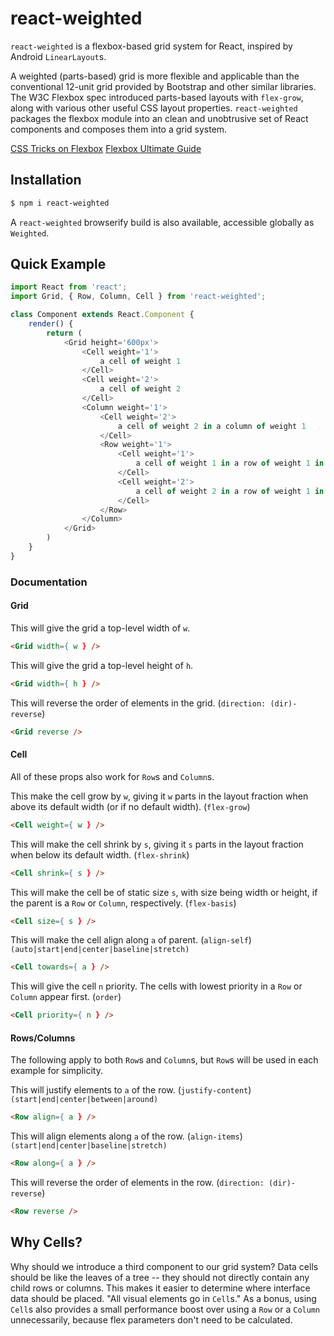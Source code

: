 # react-weighted

`react-weighted` is a flexbox-based grid system for React, inspired by Android `LinearLayout`s.

A weighted (parts-based) grid is more flexible and applicable than the conventional 12-unit grid provided by Bootstrap and other similar libraries. The W3C Flexbox spec introduced parts-based layouts with `flex-grow`, along with various other useful CSS layout properties. `react-weighted` packages the flexbox module into an clean and unobtrusive set of React components and composes them into a grid system.

[CSS Tricks on Flexbox](https://css-tricks.com/snippets/css/a-guide-to-flexbox/)
[Flexbox Ultimate Guide](http://www.sketchingwithcss.com/samplechapter/cheatsheet.html)

## Installation

```sh
$ npm i react-weighted
```

A `react-weighted` browserify build is also available, accessible globally as `Weighted`.

## Quick Example

```js
import React from 'react';
import Grid, { Row, Column, Cell } from 'react-weighted';

class Component extends React.Component {
	render() {
		return (
			<Grid height='600px'>
				<Cell weight='1'>
					a cell of weight 1
				</Cell>
				<Cell weight='2'>
					a cell of weight 2
				</Cell>
				<Column weight='1'>
					<Cell weight='2'>
						a cell of weight 2 in a column of weight 1
					</Cell>
					<Row weight='1'>
						<Cell weight='1'>
							a cell of weight 1 in a row of weight 1 in a column of weight 1
						</Cell>
						<Cell weight='2'>
							a cell of weight 2 in a row of weight 1 in a column of weight 1
						</Cell>
					</Row>
				</Column>
			</Grid>
		)
	}
}
```

### Documentation

#### Grid

This will give the grid a top-level width of `w`.
```html
<Grid width={ w } />
```

This will give the grid a top-level height of `h`.
```html
<Grid width={ h } />
```

This will reverse the order of elements in the grid. (`direction: (dir)-reverse`)
```html
<Grid reverse />
```

#### Cell

All of these props also work for `Row`s and `Column`s.

This make the cell grow by `w`, giving it `w` parts in the layout fraction when above its default width (or if no default width). (`flex-grow`)
```html
<Cell weight={ w } />
```

This will make the cell shrink by `s`, giving it `s` parts in the layout fraction when below its default width. (`flex-shrink`)
```html
<Cell shrink={ s } />
```

This will make the cell be of static size `s`, with size being width or height, if the parent is a `Row` or `Column`, respectively. (`flex-basis`)
```html
<Cell size={ s } />
```

This will make the cell align along `a` of parent. (`align-self`)
`(auto|start|end|center|baseline|stretch)`
```html
<Cell towards={ a } />
```

This will give the cell `n` priority. The cells with lowest priority in a `Row` or `Column` appear first. (`order`)
```html
<Cell priority={ n } />
```

#### Rows/Columns

The following apply to both `Row`s and `Column`s, but `Row`s will be used in each example for simplicity.

This will justify elements to `a` of the row. (`justify-content`)
`(start|end|center|between|around)`
```html
<Row align={ a } />
```

This will align elements along `a` of the row. (`align-items`)
`(start|end|center|baseline|stretch)`
```html
<Row along={ a } />
```

This will reverse the order of elements in the row. (`direction: (dir)-reverse`)
```html
<Row reverse />
```

## Why Cells?

Why should we introduce a third component to our grid system? Data cells should be like the leaves of a tree -- they should not directly contain any child rows or columns. This makes it easier to determine where interface data should be placed. "All visual elements go in `Cell`s." As a bonus, using `Cell`s also provides a small performance boost over using a `Row` or a `Column` unnecessarily, because flex parameters don't need to be calculated.
